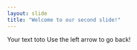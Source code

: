 ```yaml
---
layout: slide
title: "Welcome to our second slide!"
---
```

Your text toto
Use the left arrow to go back!
